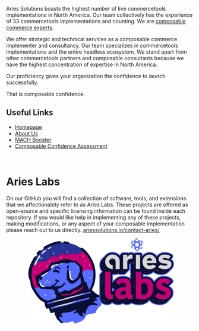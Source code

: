 Aries Solutions boasts the highest number of live commercetools implementations in North America. Our team collectively has the experience of 33 commercetools implementations and counting. We are [composable commerce experts](https://www.ariessolutions.io/composable-commerce/).

We offer strategic and technical services as a composable commerce implementer and consultancy. Our team specializes in commercetools implementations and the entire headless ecosystem. We stand apart from other commercetools partners and composable consultants because we have the highest concentration of expertise in North America.

Our proficiency gives your organization the confidence to launch successfully.

That is composable confidence.

## Useful Links

- [Homepage](https://www.ariessolutions.io/)
- [About Us](https://www.ariessolutions.io/about/)
- [MACH Booster](https://www.ariessolutions.io/composable-commerce/mach-booster-commercetools-accelerator/)
- [Composable Confidence Assessment](https://www.ariessolutions.io/composable-commerce/composable-assessment/)


<br>

# Aries Labs

On our GitHub you will find a collection of software, tools, and extensions that we affectionately refer to as Aries Labs. These projects are offered as open-source and specific licensing information can be found inside each repository. If you would like help in implementing any of these projects, making modifications, or any aspect of your composable implementation please reach out to us directly. [ariessolutions.io/contact-aries/](https://www.ariessolutions.io/contact-aries/)

<p align="center">
  <img src="assets/Labs-Animated.svg" style="max-width:400px;" />
</p>

